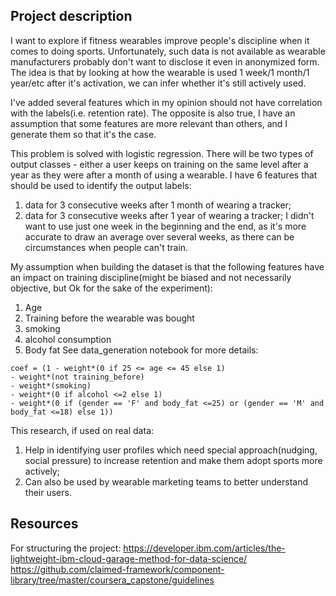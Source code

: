 ## Project description
I want to explore if fitness wearables improve people's discipline when it comes to doing sports.
Unfortunately, such data is not available as wearable manufacturers probably don't want to disclose it even in anonymized form.
The idea is that by looking at how the wearable is used 1 week/1 month/1 year/etc after it's activation, we can infer whether it's still actively used.

I've added several features which in my opinion should not have correlation with the labels(i.e. retention rate).
The opposite is also true, I have an assumption that some features are more relevant than others, and I generate them so that it's the case.

This problem is solved with logistic regression. There will be two types of output classes - either a user keeps on training on the same level after a year as they were after a month of using a wearable.
I have 6 features that should be used to identify the output labels:
1) data for 3 consecutive weeks after 1 month of wearing a tracker;
2) data for 3 consecutive weeks after 1 year of wearing a tracker;
I didn't want to use just one week in the beginning and the end, as it's more accurate to draw an average over several weeks, as there can be circumstances when people can't train.

My assumption when building the dataset is that the following features have an impact on training discipline(might be biased and not necessarily objective, but Ok for the sake of the experiment):
1) Age
2) Training before the wearable was bought
3) smoking
4) alcohol consumption
5) Body fat
See data_generation notebook for more details:
````
coef = (1 - weight*(0 if 25 <= age <= 45 else 1)
- weight*(not training_before)
- weight*(smoking)
- weight*(0 if alcohol <=2 else 1)
- weight*(0 if (gender == 'F' and body_fat <=25) or (gender == 'M' and body_fat <=18) else 1))
````

This research, if used on real data:
1) Help in identifying user profiles which need special approach(nudging, social pressure) to increase retention and make them adopt sports more actively;
2) Can also be used by wearable marketing teams to better understand their users.


## Resources
For structuring the project:
https://developer.ibm.com/articles/the-lightweight-ibm-cloud-garage-method-for-data-science/
https://github.com/claimed-framework/component-library/tree/master/coursera_capstone/guidelines
